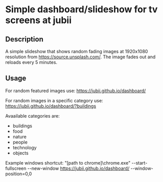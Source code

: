 # Simple dashboard/slideshow for tv screens at jubii

## Description

A simple slideshow that shows random fading images at 1920x1080 resolution from https://source.unsplash.com/. The image fades out and reloads every 5 minutes.

## Usage

For random featured images use: https://jubii.github.io/dashboard/

For random images in a specific category use: https://jubii.github.io/dashboard/?buildings

Avaailable categories are:

* buildings
* food
* nature
* people
* technology
* objects

Example windows shortcut: "[path to chrome]\chrome.exe" --start-fullscreen --new-window https://jubii.github.io/dashboard/ --window-position=0,0
